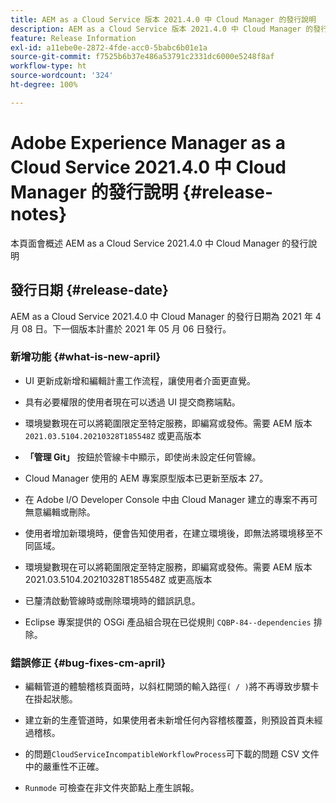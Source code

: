 ```yaml
---
title: AEM as a Cloud Service 版本 2021.4.0 中 Cloud Manager 的發行說明
description: AEM as a Cloud Service 版本 2021.4.0 中 Cloud Manager 的發行說明
feature: Release Information
exl-id: a11ebe0e-2872-4fde-acc0-5babc6b01e1a
source-git-commit: f7525b6b37e486a53791c2331dc6000e5248f8af
workflow-type: ht
source-wordcount: '324'
ht-degree: 100%

---
```


# Adobe Experience Manager as a Cloud Service 2021.4.0 中 Cloud Manager 的發行說明 {#release-notes}

本頁面會概述 AEM as a Cloud Service 2021.4.0 中 Cloud Manager 的發行說明

## 發行日期 {#release-date}

AEM as a Cloud Service 2021.4.0 中 Cloud Manager 的發行日期為 2021 年 4 月 08 日。下一個版本計畫於 2021 年 05 月 06 日發行。

### 新增功能 {#what-is-new-april}

* UI 更新成新增和編輯計畫工作流程，讓使用者介面更直覺。

* 具有必要權限的使用者現在可以透過 UI 提交商務端點。

* 環境變數現在可以將範圍限定至特定服務，即編寫或發佈。需要 AEM 版本 `2021.03.5104.20210328T185548Z` 或更高版本

* **「管理 Git」** 按鈕於管線卡中顯示，即使尚未設定任何管線。

* Cloud Manager 使用的 AEM 專案原型版本已更新至版本 27。

* 在 Adobe I/O Developer Console 中由 Cloud Manager 建立的專案不再可無意編輯或刪除。

* 使用者增加新環境時，便會告知使用者，在建立環境後，即無法將環境移至不同區域。

* 環境變數現在可以將範圍限定至特定服務，即編寫或發佈。需要 AEM 版本 2021.03.5104.20210328T185548Z 或更高版本

* 已釐清啟動管線時或刪除環境時的錯誤訊息。

* Eclipse 專案提供的 OSGi 產品組合現在已從規則 `CQBP-84--dependencies` 排除。

### 錯誤修正 {#bug-fixes-cm-april}

* 編輯管道的體驗稽核頁面時，以斜杠開頭的輸入路徑`( / )`將不再導致步驟卡在掛起狀態。

* 建立新的生產管道時，如果使用者未新增任何內容稽核覆蓋，則預設首頁未經過稽核。

* 的問題`CloudServiceIncompatibleWorkflowProcess`可下載的問題 CSV 文件中的嚴重性不正確。

* `Runmode` 可檢查在非文件夾節點上產生誤報。
